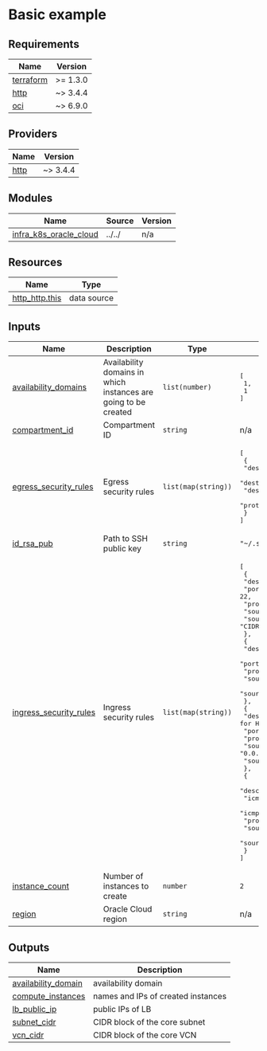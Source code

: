 # Basic example

<!-- BEGINNING OF PRE-COMMIT-TERRAFORM DOCS HOOK -->
## Requirements

| Name | Version |
|------|---------|
| <a name="requirement_terraform"></a> [terraform](#requirement\_terraform) | >= 1.3.0 |
| <a name="requirement_http"></a> [http](#requirement\_http) | ~> 3.4.4 |
| <a name="requirement_oci"></a> [oci](#requirement\_oci) | ~> 6.9.0 |

## Providers

| Name | Version |
|------|---------|
| <a name="provider_http"></a> [http](#provider\_http) | ~> 3.4.4 |

## Modules

| Name | Source | Version |
|------|--------|---------|
| <a name="module_infra_k8s_oracle_cloud"></a> [infra\_k8s\_oracle\_cloud](#module\_infra\_k8s\_oracle\_cloud) | ../../ | n/a |

## Resources

| Name | Type |
|------|------|
| [http_http.this](https://registry.terraform.io/providers/hashicorp/http/latest/docs/data-sources/http) | data source |

## Inputs

| Name | Description | Type | Default | Required |
|------|-------------|------|---------|:--------:|
| <a name="input_availability_domains"></a> [availability\_domains](#input\_availability\_domains) | Availability domains in which instances are going to be created | `list(number)` | <pre>[<br>  1,<br>  1<br>]</pre> | no |
| <a name="input_compartment_id"></a> [compartment\_id](#input\_compartment\_id) | Compartment ID | `string` | n/a | yes |
| <a name="input_egress_security_rules"></a> [egress\_security\_rules](#input\_egress\_security\_rules) | Egress security rules | `list(map(string))` | <pre>[<br>  {<br>    "description": "Allow all outgoing traffic",<br>    "destination": "0.0.0.0/0",<br>    "destination_type": "CIDR_BLOCK",<br>    "protocol": "all"<br>  }<br>]</pre> | no |
| <a name="input_id_rsa_pub"></a> [id\_rsa\_pub](#input\_id\_rsa\_pub) | Path to SSH public key | `string` | `"~/.ssh/id_rsa.pub"` | no |
| <a name="input_ingress_security_rules"></a> [ingress\_security\_rules](#input\_ingress\_security\_rules) | Ingress security rules | `list(map(string))` | <pre>[<br>  {<br>    "description": "Allow all for SSH",<br>    "port": 22,<br>    "protocol": 6,<br>    "source": "0.0.0.0/0",<br>    "source_type": "CIDR_BLOCK"<br>  },<br>  {<br>    "description": "Allow all for HTTP",<br>    "port": 80,<br>    "protocol": 6,<br>    "source": "0.0.0.0/0",<br>    "source_type": "CIDR_BLOCK"<br>  },<br>  {<br>    "description": "Allow all for HTTPS",<br>    "port": 443,<br>    "protocol": 6,<br>    "source": "0.0.0.0/0",<br>    "source_type": "CIDR_BLOCK"<br>  },<br>  {<br>    "description": "Allow all for ICMP",<br>    "icmp_code": 4,<br>    "icmp_type": 3,<br>    "protocol": 1,<br>    "source": "0.0.0.0/0",<br>    "source_type": "CIDR_BLOCK"<br>  }<br>]</pre> | no |
| <a name="input_instance_count"></a> [instance\_count](#input\_instance\_count) | Number of instances to create | `number` | `2` | no |
| <a name="input_region"></a> [region](#input\_region) | Oracle Cloud region | `string` | n/a | yes |

## Outputs

| Name | Description |
|------|-------------|
| <a name="output_availability_domain"></a> [availability\_domain](#output\_availability\_domain) | availability domain |
| <a name="output_compute_instances"></a> [compute\_instances](#output\_compute\_instances) | names and IPs of created instances |
| <a name="output_lb_public_ip"></a> [lb\_public\_ip](#output\_lb\_public\_ip) | public IPs of LB |
| <a name="output_subnet_cidr"></a> [subnet\_cidr](#output\_subnet\_cidr) | CIDR block of the core subnet |
| <a name="output_vcn_cidr"></a> [vcn\_cidr](#output\_vcn\_cidr) | CIDR block of the core VCN |
<!-- END OF PRE-COMMIT-TERRAFORM DOCS HOOK -->
